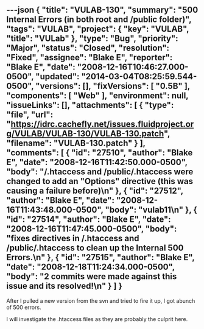 ---json
{
  "title": "VULAB-130",
  "summary": "500 Internal Errors (in both root and /public folder)",
  "tags": "VULAB",
  "project": {
    "key": "VULAB",
    "title": "VULab"
  },
  "type": "Bug",
  "priority": "Major",
  "status": "Closed",
  "resolution": "Fixed",
  "assignee": "Blake E",
  "reporter": "Blake E",
  "date": "2008-12-16T10:46:27.000-0500",
  "updated": "2014-03-04T08:25:59.544-0500",
  "versions": [],
  "fixVersions": [
    "0.5B"
  ],
  "components": [
    "Web"
  ],
  "environment": null,
  "issueLinks": [],
  "attachments": [
    {
      "type": "file",
      "url": "https://idrc.cachefly.net/issues.fluidproject.org/VULAB/VULAB-130/VULAB-130.patch",
      "filename": "VULAB-130.patch"
    }
  ],
  "comments": [
    {
      "id": "27510",
      "author": "Blake E",
      "date": "2008-12-16T11:42:50.000-0500",
      "body": "/.htaccess and /public/.htaccess were changed to add an \"Options\" directive (this was causing a failure before)\n"
    },
    {
      "id": "27512",
      "author": "Blake E",
      "date": "2008-12-16T11:43:48.000-0500",
      "body": "vulab11\n"
    },
    {
      "id": "27514",
      "author": "Blake E",
      "date": "2008-12-16T11:47:45.000-0500",
      "body": "fixes directives in /.htaccess and /public/.htaccess to clean up the Internal 500 Errors.\n"
    },
    {
      "id": "27515",
      "author": "Blake E",
      "date": "2008-12-18T11:24:34.000-0500",
      "body": "2 commits were made against this issue and its resolved!\n"
    }
  ]
}
---
After I pulled a new version from the svn and tried to fire it up, I got abunch of 500 errors.

I will investigate the .htaccess files as they are probably the culprit here.

        